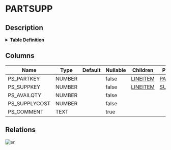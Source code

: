 # PARTSUPP

## Description

<details>
<summary><strong>Table Definition</strong></summary>

```sql
create or replace TABLE PARTSUPP (
	PS_PARTKEY NUMBER(38,0) NOT NULL,
	PS_SUPPKEY NUMBER(38,0) NOT NULL,
	PS_AVAILQTY NUMBER(38,0) NOT NULL,
	PS_SUPPLYCOST NUMBER(12,2) NOT NULL,
	PS_COMMENT VARCHAR(199)
);
```

</details>

## Columns

| Name | Type | Default | Nullable | Children | Parents | Comment |
| ---- | ---- | ------- | -------- | -------- | ------- | ------- |
| PS_PARTKEY | NUMBER |  | false | [LINEITEM](LINEITEM.md) | [PART](PART.md) |  |
| PS_SUPPKEY | NUMBER |  | false | [LINEITEM](LINEITEM.md) | [SUPPLIER](SUPPLIER.md) |  |
| PS_AVAILQTY | NUMBER |  | false |  |  |  |
| PS_SUPPLYCOST | NUMBER |  | false |  |  |  |
| PS_COMMENT | TEXT |  | true |  |  |  |

## Relations

![er](PARTSUPP.svg)
